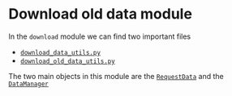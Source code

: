 # Download old data module

In the `download` module we can find two important files

* [`download_data_utils.py`](download/download-data-utils)
* [`download_old_data_utils.py`](download/download-old-data-utils/overview)

The two main objects in this module are the [`RequestData`](download/download-old-data-utils/RequestData) and the [`DataManager`](download/download-data-utils/DataManager)